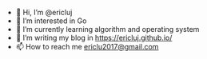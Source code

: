 - 👋 Hi, I’m @ericluj
- 👀 I’m interested in Go
- 🌱 I’m currently learning algorithm and operating system
- 💞️ I’m writing my blog in https://ericluj.github.io/
- 📫 How to reach me ericlu2017@gmail.com

<!---
ericluj/ericluj is a ✨ special ✨ repository because its `README.md` (this file) appears on your GitHub profile.
You can click the Preview link to take a look at your changes.
--->
